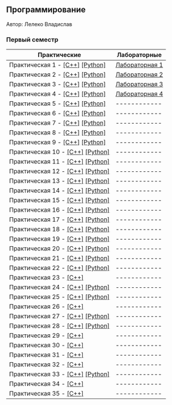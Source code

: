 ## Программирование

Автор: Лелеко Владислав

### Первый семестр
| Практические | Лабораторные |
| ------------ | ------------ |
| Практическая 1 - [[C++]](./Practice/01/C++/) [[Python]](./Practice/01/python/) | [Лабораторная 1](./Lab/Lab1/) |
| Практическая 2 - [[C++]](./Practice/02/C++/) [[Python]](./Practice/02/Python/) | [Лабораторная 2](./Lab/Lab2/) |
| Практическая 3 - [[C++]](./Practice/03/C++/) [[Python]](./Practice/03/Python/) | [Лабораторная 3](./Lab/Lab3/) |
| Практическая 4 - [[C++]](./Practice/04/C++/) [[Python]](./Practice/04/Python/) | [Лабораторная 4](./Lab/Lab4/) |
| Практическая 5 - [[C++]](./Practice/05/C++/) [[Python]](./Practice/05/Python/) |------------ |
| Практическая 6 - [[C++]](./Practice/06/C++/) [[Python]](./Practice/06/Python/) |------------ |
| Практическая 7 - [[C++]](./Practice/07/C++/) [[Python]](./Practice/07/Python/) |------------ |
| Практическая 8 - [[C++]](./Practice/08/C++/) [[Python]](./Practice/08/Python/) |------------ |
| Практическая 9 - [[C++]](./Practice/09/C++/) [[Python]](./Practice/09/Python/) |------------ |
| Практическая 10 - [[C++]](./Practice/10/C++/) [[Python]](./Practice/11/Python/) |------------ |
| Практическая 11 - [[C++]](./Practice/11/C++/) [[Python]](./Practice/11/Python/) |------------ |
| Практическая 12 - [[C++]](./Practice/12/C++/) [[Python]](./Practice/12/Python/) |------------ |
| Практическая 13 - [[C++]](./Practice/13/C++/) [[Python]](./Practice/13/Python/) |------------ |
| Практическая 14 - [[C++]](./Practice/14/C++/) [[Python]](./Practice/14/Python/) |------------ |
| Практическая 15 - [[C++]](./Practice/15/C++/) [[Python]](./Practice/15/Python/) |------------ |
| Практическая 16 - [[C++]](./Practice/16/C++/) [[Python]](./Practice/16/python/) |------------ |
| Практическая 17 - [[C++]](./Practice/17/C++/) [[Python]](./Practice/17/Python/) |------------ |
| Практическая 18 - [[C++]](./Practice/18/C++/) [[Python]](./Practice/18/Python/) |------------ |
| Практическая 19 - [[C++]](./Practice/19/C++/) [[Python]](./Practice/19/Python/) |------------ |
| Практическая 20 - [[C++]](./Practice/20/C++/) [[Python]](./Practice/20/python/) |------------ |
| Практическая 21 - [[C++]](./Practice/21/C++/) [[Python]](./Practice/21/python/) |------------ |
| Практическая 22 - [[C++]](./Practice/22/C++/) [[Python]](./Practice/22/Python/) |------------ |
| Практическая 23 - [[C++]](./Practice/23/C++/)  |------------ |
| Практическая 24 - [[C++]](./Practice/24/C++/) [[Python]](./Practice/24/Python/) |------------ |
| Практическая 25 - [[C++]](./Practice/25/C++/) [[Python]](./Practice/25/Python/) |------------ |
| Практическая 26 - [[C++]](./Practice/26/C++/)  |------------ |
| Практическая 27 - [[C++]](./Practice/27/C++/) [[Python]](./Practice/27/Python/) |------------ |
| Практическая 28 - [[C++]](./Practice/28/C++/) [[Python]](./Practice/28/Python/) |------------ |
| Практическая 29 - [[C++]](./Practice/29/C++/)  |------------ |
| Практическая 30 - [[C++]](./Practice/30/C++/)  |------------ |
| Практическая 31 - [[C++]](./Practice/31/C++/)  |------------ |
| Практическая 32 - [[C++]](./Practice/32/C++/)  |------------ |
| Практическая 33 - [[C++]](./Practice/33/C++/) [[Python]](./Practice/33/Python/) |------------ |
| Практическая 34 - [[C++]](./Practice/34/C++/)  |------------ |
| Практическая 35 - [[C++]](./Practice/35/C++/)  |------------ |